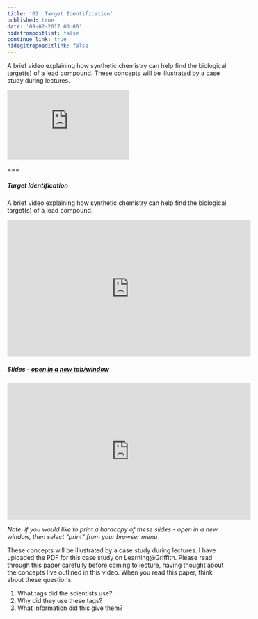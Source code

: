 ```yaml
---
title: '02. Target Identification'
published: true
date: '09-02-2017 00:00'
hidefrompostlist: false
continue_link: true
hidegitrepoeditlink: false
---
```


A brief video explaining how synthetic chemistry can help find the biological target(s) of a lead compound. These concepts will be illustrated by a case study during lectures.

<iframe width="280" height="160" src="https://www.youtube.com/embed/zWVmRfd8uk4" frameborder="0" allowfullscreen></iframe>

===

##### Target Identification

A brief video explaining how synthetic chemistry can help find the biological target(s) of a lead compound.

<iframe width="560" height="315" src="https://www.youtube.com/embed/zWVmRfd8uk4" frameborder="0" allowfullscreen></iframe>

##### Slides - <a href="https://teaching.mcoster.net/DDD/slides/02-target-id.html" target="_blank">open in a new tab/window</a>
<iframe width="560" height="315" src="https://teaching.mcoster.net/DDD/slides/02-target-id.html" frameborder="0" allowfullscreen></iframe>

_Note: if you would like to print a hardcopy of these slides - open in a new window, then select "print" from your browser menu_

These concepts will be illustrated by a case study during lectures. I have uploaded the PDF for this case study on Learning@Griffith. Please read through this paper carefully before coming to lecture, having thought about the concepts I've outlined in this video. When you read this paper, think about these questions:

1. What tags did the scientists use?
2. Why did they use these tags?
3. What information did this give them?
